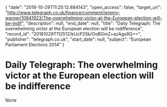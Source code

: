 {
  "date": "2018-10-29T11:25:12.884143", 
  "open_access": false, 
  "target_url": "http://www.telegraph.co.uk/finance/comment/jeremy-warner/10841923/The-overwhelming-victor-at-the-European-election-will-be-indif", 
  "description": null, 
  "end_date": null, 
  "title": "Daily Telegraph: The overwhelming victor at the European election will be indifference", 
  "record_id": "20181029T112512/kUcP25k/OoBGmZ+azAgs8Q==", 
  "publisher": "telegraph.co.uk", 
  "start_date": null, 
  "subject": "European Parliament Elections 2014"
}

# Daily Telegraph: The overwhelming victor at the European election will be indifference

None